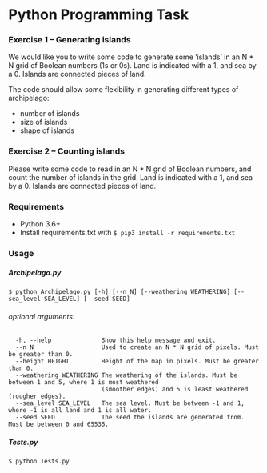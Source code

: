 # Python Programming Task
### Exercise 1 – Generating islands
We would like you to write some code to generate some ‘islands’ in an N * N grid of Boolean numbers (1s or 0s). Land is indicated with a 1, and sea by a 0. Islands are connected pieces of land.

The code should allow some flexibility in generating different types of archipelago:
- number of islands
- size of islands
- shape of islands
### Exercise 2 – Counting islands
Please write some code to read in an N * N grid of Boolean numbers, and count the number of islands in the grid. Land is indicated with a 1, and sea by a 0. Islands are connected pieces of land.
### Requirements
- Python 3.6+
- Install requirements.txt with `$ pip3 install -r requirements.txt`
### Usage
##### Archipelago.py
`$ python Archipelago.py [-h] [--n N] [--weathering WEATHERING] [--sea_level SEA_LEVEL] [--seed SEED]`
###### optional arguments:
```
  -h, --help              Show this help message and exit.
  --n N                   Used to create an N * N grid of pixels. Must be greater than 0.
  --height HEIGHT         Height of the map in pixels. Must be greater than 0.
  --weathering WEATHERING The weathering of the islands. Must be between 1 and 5, where 1 is most weathered
                          (smoother edges) and 5 is least weathered (rougher edges).
  --sea_level SEA_LEVEL   The sea level. Must be between -1 and 1, where -1 is all land and 1 is all water.
  --seed SEED             The seed the islands are generated from. Must be between 0 and 65535.
```
##### Tests.py
`$ python Tests.py`
